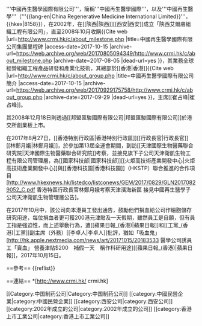 '''中國再生醫學國際有限公司'''，簡稱'''中國再生醫學國際'''，以及'''中國再生醫學'''（'''{{lang-en|China Regenerative Medicine International Limited}}'''，{{hkex|8158}}），在2002年，在[[陝西|陝西]][[西安|西安]]成立「陝西艾爾膚組織工程有限公司」，直至2008年10月收購<ref>{{Cite web |url=http://www.crmi.hk/c/about_milestone.php |title=中國再生醫學國際有限公司集團里程碑 |access-date=2017-10-15 |archive-url=https://web.archive.org/web/20170805094349/http://www.crmi.hk/c/about_milestone.php |archive-date=2017-08-05 |dead-url=yes }}</ref>，其業務全球經營組織工程產品研發和產業化技術，其總部於[[香港|香港]]<ref>{{Cite web |url=http://www.crmi.hk/c/about_group.php |title=中國再生醫學國際有限公司簡介 |access-date=2017-10-15 |archive-url=https://web.archive.org/web/20170929175758/http://www.crmi.hk/c/about_group.php |archive-date=2017-09-29 |dead-url=yes }}</ref>，主席[[崔占峰|崔占峰]]。

其2008年12月18日則透過[[邦盟匯駿國際有限公司|邦盟匯駿國際有限公司]]於港交所創業板上市。

在2017年8月27日，[[香港特別行政區|香港特別行政區]][[行政長官|行政長官]][[林鄭月娥|林鄭月娥]]，於參加第13屆全運會期間，到訪[[天津國際生物醫藥聯合研究院|天津國際生物醫藥聯合研究院]]考察，並接見旗下子公司天津衛凱生物工程有限公司管理層，為[[國家科技部|國家科技部]][[火炬高技術產業開發中心|火炬高技術產業開發中心]]與[[香港科技園|香港科技園]]（HKSTP）聯合推進的合作項目<ref>[http://www.hkexnews.hk/listedco/listconews/GEM/2017/0829/GLN20170829052_C.pdf 香港特區行政長官林鄭月娥考察天津濱海新區 接見中國再生醫學子公司天津衛凱生物管理層公告]</ref>。

在2017年10月中，該公司向本港員工發出通告，鼓勵他們捐血給公司作細胞儲存研究用途，每位捐血者更可獲200港元津貼及一天假期，雖然員工是自願，但有員工指是強迫性，而上述舉動行為，遭[[蘋果日報_(香港)|蘋果日報]]和[[工黨_(香港)|工黨]]副主席（外務）[[李卓人|李卓人]]批評，猶如「吸血鬼」<ref>[http://hk.apple.nextmedia.com/news/art/20171015/20183533 醫學公司誘員工「賣血」 營養津貼$200　補假一天　稱作科研用途][[蘋果日報_(香港)|蘋果日報]]，2017年10月15日</ref>。

==參考==
{{reflist}}

==連結==
*[http://www.crmi.hk/ crmi.hk]

[[Category:中国制药公司|Category:中国制药公司]]
[[category:中國民營企業|category:中國民營企業]]
[[category:西安公司|category:西安公司]]
[[category:2002年成立的公司|category:2002年成立的公司]]
[[category:香港上市工業公司|category:香港上市工業公司]]